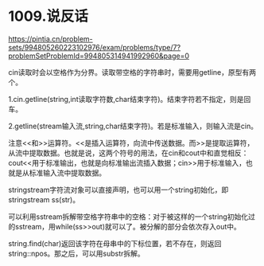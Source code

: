 1009.说反话
==
https://pintia.cn/problem-sets/994805260223102976/exam/problems/type/7?problemSetProblemId=994805314941992960&page=0

cin读取时会以空格作为分界。读取带空格的字符串时，需要用getline，原型有两个。

1.cin.getline(string,int读取字符数,char结束字符)。结束字符若不指定，则是回车。

2.getline(stream输入流,string,char结束字符)。若是标准输入，则输入流是cin。

注意<<和>>运算符。<<是插入运算符，向流中传送数据。而>>是提取运算符，从流中提取数据。也就是说，这两个符号的用法，在cin和cout中和直觉相反：cout<<用于标准输出，也就是向标准输出流插入数据；cin>>用于标准输入，也就是从标准输入流中提取数据。

stringstream字符流对象可以直接声明，也可以用一个string初始化，即stringstream ss(str)。

可以利用sstream拆解带空格字符串中的空格：对于被这样的一个string初始化过的sstream，用while(ss>>out)就可以了。被分解的部分会依次存入out中。

string.find(char)返回该字符在母串中的下标位置，若不存在，则返回string::npos。那之后，可以用substr拆解。